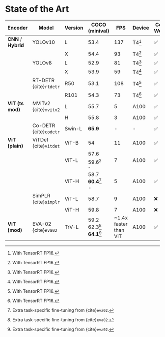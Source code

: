 # State of the Art

| Encoder              | Model                                                                                                       | Version | COCO  <br>(minival)                              | FPS                      | Device         | Code + <br>Weights |
| -------------------- | ----------------------------------------------------------------------------------------------------------- | ------- | ------------------------------------------------ | ------------------------ | -------------- | ------------------ |
| **CNN** / **Hybrid** | YOLOv10                                                                                                     | L       | 53.4                                             | 137                      | T4[^1] | ✅                  |
|                      |                                                                                                             | X       | 54.4                                             | 93                       | T4[^1] | ✅                  |
|                      | YOLOv8                                                                                                      | L       | 52.9                                             | 81                       | T4[^1] | ✅                  |
|                      |                                                                                                             | X       | 53.9                                             | 59                       | T4[^1] | ✅                  |
|                      | RT-DETR {cite}`rtdetr`| R50     | 53.1                                             | 108                      | T4[^1] | ✅                  |
|                      |                                                                                                             | R101    | 54.3                                             | 73                       | T4[^1] | ✅                  |
| **ViT (ts mod)**     | MViTv2 {cite}`mvitv2` | L       | 55.7                                             | 5                        | A100           | ✅                  |
|                      |                                                                                                             | H       | 55.8                                             | 3                        | A100           | ✅                  |
|                      | Co-DETR {cite}`codetr`                                           | Swin-L  | **65.9**                                         | -                        | -              | ✅                  |
| **ViT (plain)**      | ViTDet {cite}`vitdet`     | ViT-B   | 54                                               | 11                       | A100           | ✅<br>              |
|                      |                                                                                                             | ViT-L   | 57.6<br>59.6<sup>2<sup/><br>-                    | 7                        | A100           | ✅<br>              |
|                      |                                                                                                             | ViT-H   | 58.7<br>**60.4**[^2]<br>-                | 5                        | A100           | ✅<br>              |
|                      | SimPLR {cite}`simplr` | ViT-L   | 58.7                                             | 9                        | A100           | ❌      |
|                      |                                                                                                             | ViT-H   | 59.8                                             | 7                        | A100           | ❌  |
| **ViT (mod)**        | EVA-02 {cite}`eva02` | TrV-L   | 59.2<br>62.3[^2]<br>**64.1**[^2] | ~1.4x faster<br>than ViT | A100           | ✅<br>              |

[^1]: With TensorRT FP16.
[^2]: Extra task-specific fine-tuning from {cite}`eva02`.
